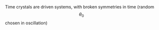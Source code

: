 Time crystals are driven systems, with broken symmetries in time (random $$\theta_0$$ chosen in oscillation)

